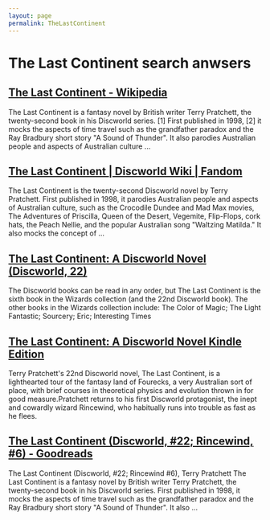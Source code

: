 ```yaml
---
layout: page
permalink: TheLastContinent
---
```


# The Last Continent search anwsers

## [The Last Continent - Wikipedia](https://en.wikipedia.org/wiki/The_Last_Continent)

The Last Continent is a fantasy novel by British writer Terry Pratchett, the twenty-second book in his Discworld series. [1] First published in 1998, [2] it mocks the aspects of time travel such as the grandfather paradox and the Ray Bradbury short story "A Sound of Thunder". It also parodies Australian people and aspects of Australian culture ...

## [The Last Continent | Discworld Wiki | Fandom](https://discworld.fandom.com/wiki/The_Last_Continent)

The Last Continent is the twenty-second Discworld novel by Terry Pratchett. First published in 1998, it parodies Australian people and aspects of Australian culture, such as the Crocodile Dundee and Mad Max movies, The Adventures of Priscilla, Queen of the Desert, Vegemite, Flip-Flops, cork hats, the Peach Nellie, and the popular Australian song "Waltzing Matilda." It also mocks the concept of ...

## [The Last Continent: A Discworld Novel (Discworld, 22)](https://www.amazon.com/Last-Continent-Novel-Discworld/dp/0062280198)

The Discworld books can be read in any order, but The Last Continent is the sixth book in the Wizards collection (and the 22nd Discworld book). The other books in the Wizards collection include: The Color of Magic; The Light Fantastic; Sourcery; Eric; Interesting Times

## [The Last Continent: A Discworld Novel Kindle Edition](https://www.amazon.com/Last-Continent-Novel-Discworld-ebook/dp/B000W5MIHG)

Terry Pratchett's 22nd Discworld novel, The Last Continent, is a lighthearted tour of the fantasy land of Fourecks, a very Australian sort of place, with brief courses in theoretical physics and evolution thrown in for good measure.Pratchett returns to his first Discworld protagonist, the inept and cowardly wizard Rincewind, who habitually runs into trouble as fast as he flees.

## [The Last Continent (Discworld, #22; Rincewind, #6) - Goodreads](https://www.goodreads.com/book/show/47994.The_Last_Continent)

The Last Continent (Discworld, #22; Rincewind #6), Terry Pratchett The Last Continent is a fantasy novel by British writer Terry Pratchett, the twenty-second book in his Discworld series. First published in 1998, it mocks the aspects of time travel such as the grandfather paradox and the Ray Bradbury short story "A Sound of Thunder". It also ...

